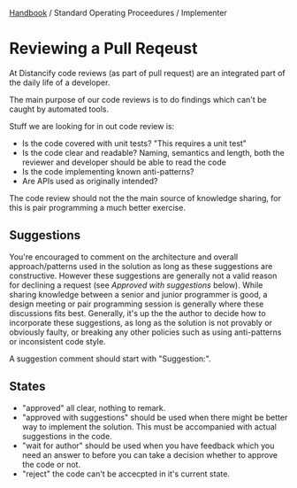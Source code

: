[Handbook](../../README.md) / Standard Operating Proceedures / Implementer

# Reviewing a Pull Reqeust

At Distancify code reviews (as part of pull request) are an integrated part of the daily life of a developer. 

The main purpose of our code reviews is to do findings which can't be caught by automated tools.

Stuff we are looking for in out code review is:

- Is the code covered with unit tests? "This requires a unit test"
- Is the code clear and readable? Naming, semantics and length, both the reviewer and developer should be able to read the code
- Is the code implementing known anti-patterns? 
- Are APIs used as originally intended?

The code review should not the the main source of knowledge sharing, for this is pair programming a much better exercise.

## Suggestions

You're encouraged to comment on the architecture and overall approach/patterns used in the solution as long as these suggestions are constructive. However these suggestions are generally not a valid reason for declining a request (see *Approved with suggestions* below). While sharing knowledge between a senior and junior programmer is good, a design meeting or pair programming session is generally where these discussions fits best. Generally, it's up the the author to decide how to incorporate these suggestions, as long as the solution is not provably or obviously faulty, or breaking any other policies such as using anti-patterns or inconsistent code style.

A suggestion comment should start with "Suggestion:".

## States
- "approved" all clear, nothing to remark.
- "approved with suggestions" should be used when there might be better way to implement the solution. This must be accompanied with actual suggestions in the code.
- "wait for author" should be used when you have feedback which you need an answer to before you can take a decision whether to approve the code or not.
- "reject" the code can't be accecpted in it's current state.
